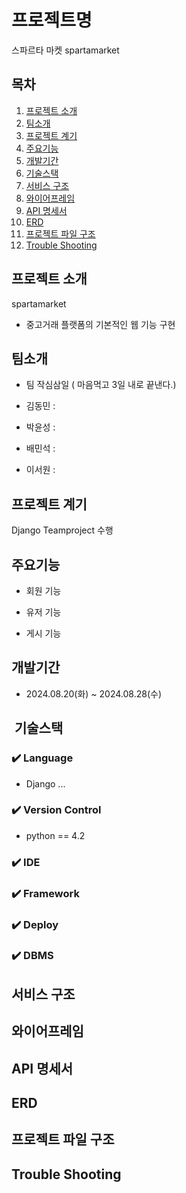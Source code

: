 #  프로젝트명
스파르타 마켓
spartamarket


##  목차
1. [프로젝트 소개](#프로젝트-소개)
2. [팀소개](#팀소개)
3. [프로젝트 계기](#프로젝트-계기)
4. [주요기능](#주요기능)
5. [개발기간](#개발기간)
6. [기술스택](#기술스택)
7. [서비스 구조](#서비스-구조)
8. [와이어프레임](#와이어프레임)
9. [API 명세서](#API-명세서)
10. [ERD](#ERD)
11. [프로젝트 파일 구조](#프로젝트-파일-구조)
12. [Trouble Shooting](#trouble-shooting)
    
##  프로젝트 소개

spartamarket
 - 중고거래 플랫폼의 기본적인 웹 기능 구현

##  팀소개
- 팀 작심삼일 ( 마음먹고 3일 내로 끝낸다.)

- 김동민 : 
- 박윤성 : 
- 배민석 : 
- 이서원 : 

##  프로젝트 계기

Django Teamproject 수행

##  주요기능

- 회원 기능

- 유저 기능

- 게시 기능



##  개발기간
- 2024.08.20(화) ~ 2024.08.28(수)

## ️ 기술스택

### ✔️ Language
- Django ...

### ✔️ Version Control
- python == 4.2
### ✔️ IDE

### ✔️ Framework

### ✔️ Deploy


### ✔️  DBMS

##  서비스 구조



##  와이어프레임



##  API 명세서


##  ERD


##  프로젝트 파일 구조




##  Trouble Shooting
